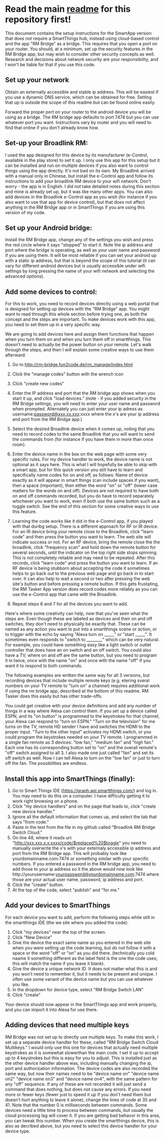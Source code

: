 # Read the main [readme](https://github.com/beckyricha/Broadlink-RM-SmartThings-Alexa/blob/master/README.md) for this repository first!
This document contains the setup instructions for the SmartApp version that does not require a SmartThings hub, instead using cloud-based control and the app "RM Bridge" as a bridge.  This requires that you open a port on your router.  You should, at a minimum, set up the security features in the RM Bridge app, but may wish to consider other security concepts as well.  Research and decisions about network security are your responsibility, and I won't be liable for that if you use this code.

## Set up your network
Obtain an externally accessible and stable ip address.  This will be easiest if you use a dynamic DNS service, which can be obtained for free.  Setting that up is outside the scope of this readme but can be found online easily.

Forward the proper port on your router to the android device you will be using as a bridge.  The RM bridge app defaults to port 7474 but you can use whatever port you want.  Instructions vary by router and you will need to find that online if you don't already know how.

## Set-up your Broadlink RM:
I used the app designed for this device by its manufacturer (e-Control, available in the play store) to set it up.  I only use this app for this setup but it can be installed and run on multiple devices if you also want to control things using the app directly.  It's not bad on its own.  My Broadlink arrived with a manual only in Chinese, but install the e-Control app and follow its instructions to add your broadlink RM device to your wifi network. Don’t worry - the app is in English.  I did not take detailed notes during this section and mine is already set up, but it was like many other apps.  You can also add devices in the Broadlink e-Control app as you wish (for instance if you also want to use that app for device control), but that does not affect anything in the RM Bridge app or in SmartThings if you are using this version of my code.  

## Set up your Android bridge:
Install the RM Bridge app, change any of the settings you wish and press the red circle where it says "stopped" to start it. Note the ip address and port where the bridge is operating, as well as your user name and password if you are using them.  It will be most reliable if you can set your android up with a static ip address, but that is beyond the scope of this tutorial (it can vary for different android devices but is usually accessible under wifi settings by long pressing the name of your wifi network and selecting the advanced options).  

## Add some devices to control:
For this to work, you need to record devices directly using a web portal that is designed for setting up devices with the "RM Bridge" app.  You might want to read through this whole section before trying one, as both the concept and the steps are important.  To make devices work with this app, you need to set them up in a very specific way.  

We are going to add devices here and assign them functions that happen when you turn them on and when you turn them off in smartthings. This doesn't need to actually be the power button on your remote.  Let's walk through the steps, and then I will explain some creative ways to use them afterward.  

1. Go to http://rm-bridge.fun2code.de/rm_manage/index.html
2. Click the "manage codes" button with the wrench icon
3. Click "create new codes"
4. Enter the IP address and port that the RM bridge app shows when you start it up, and click "load devices." (note - if you added security in the RM Bridge settings, you will need to enter your user name and password when prompted.  Alternately you can just enter your ip adress as username:password@xxx.xx.xxx:xxxx where the x's are your ip address and port from the RM Bridge app.)
5. Select the desired Broadlink device when it comes up, noting that you need to record codes to the same Broadlink that you will want to send the commands from (for instance if you have them in more than once room).  
6. Enter the device name in the box on the web page with some very specific rules.  For my device handler to work, the device name is not optional as it says here.  This is what I will hopefully be able to skip with a smart app, but for this quick version you still have to learn and specifically name codes for on and off, as follows: Name of device exactly as it will appear in smart things (can include spaces if you want), then a space (important), then either the word "on" or "off" (lower case matters for the words on and off).  Devices are not required to have both on and off commands recorded, but you do have to record separately whichever you want to work, even if both use the same button such as a toggle switch.  See the end of this section for some creative ways to use this feature.
7. Learning the code works like it did in the e-Control app, if you played with that duribg setup.  There is a different approach for RF or IR device.  For an IR device bring your remote close to the Broadlink, click "learn code" and then press the button you want to learn.  The web site will indicate success or not.  For an RF device, bring the remote close the the broadlink, click "frequency scan" and hold down the remote button for several seconds, until the indicator on the top right side stops spinning.  This is not completely reliable and may need to be repeated.   After this records, click "learn code" and press the button you want to learn.  If an RF device is being stubborn about accepting the code it sometimes helps to go back out to the previous web page and go back in to start over.  It can also help to wait a second or two after pressing the web site's button and before pressing a remote button.  If this gets frustating, the RM Tasker App version does record codes more reliably as you can use the e-Control app that came with the Broadlink.

8. Repeat steps 6 and 7 for all the devices you want to add.

Here's where some creativity can help, now that you've seen what the steps are.  Even though these are labeled as devices and their on and off switches, they don't need to physically be exactly that.  These can be named as any action you want to put into a smartthings scene or action, or to trigger with the echo by saying "Alexa turn on _____" or "start _____".  It sometimes even responds to "switch to ________" which can be very natural.  For example, you could have something easy like a light switch or outlet controller that does have an on switch and an off switch.  You could also have a TV, where on and off are the same button, but you need to program it in twice, once with the name "on" and once with the name "off" if you want it to respond to both commands.  

The following examples are written the same way for all 3 versions, but recording devices that include multiple remote keys (e.g. etering sveral numbers on your TV remote to "turn on" a channel) requires additional work if using the rm bridge app, described at the bottom of this readme. RM Tasker does this easily but has other trade-offs. 

You could get creative with your device definitions and add any number of things in a way where Alexa can control them.  If you set up a device called ESPN, and its "on button" is programmed to the keystrokes for that channel, your Alexa can respond to "turn on ESPN."  "Turn on the television" for me turns on the TV,  remote HD sender I have and switches the HDMI to the proper input. "Turn to the other input" activates my HDMI switch, or you could program the keystrokes needed on your TV remote.  I programmed in a single fan remote as 3 devices: "low fan," "medium fan" and "high fan."  Each one has its corresponding button set to "on" and the overall remote's "off" switch assigned to all 3.  I also made one just called "fan" and set its off switch as well.  Now I can tell Alexa to turn on the "low fan" or just to turn off the fan.  The possibilities are endless.

## Install this app into SmartThings (finally):
1. Go to Smart Things IDE (https://graph.api.smartthings.com/) and log in. You may need to do this on a computer.  I have difficulty getting it to work right browsing on a phone.
2. Click "my device handlers" and on the page that leads to,  click "create new device handler."
3. Ignore all the default information that comes up, and select the tab that says "from code."
4. Paste in the text from the file in my github called "Broadlink RM Bridge Switch Cloud."
5. On line 48, where it reads uri: "http://xxx.xxx.x.x:xxxx/code/$replaced%20$toggle" you need to manually overwrite the x's with your externaly accessible ip address and port from the RM Bridge app.  This will probably look like yourdomainname.com:7474 or something similar with your specific numbers.  If you entered a password in the RM bridge app, you need to add those to your ip address so it the above would now look like http://yourusername:yourpassword@yourdomainname.com:7474  where those are your actual user name, password, ip address and port.  
5. Click the "create" button. 
6. At the top of the code, select "publish" and "for me."

## Add your devices to SmartThings
For each device you want to add, perform the following steps while still in the smartthings IDE (the we site where you added the code):
1. Click "my devices" near the top of the screen.
2. Click "New Device"
3. Give the device the exact same name as you entered in the web site when you were setting up the code learning, but do not follow it with a space or the word "off" or "on" as you did there. (technically you cold naame it something different as the label field is the one the code uses; this will match the name if you leave it blank).
4. Give the device a unique network ID.  It does not matter what this is and you won't need to remember it, but it needs to be present and unique.  I often use some variant of the device name but you can use whatever you like.
5. In the dropdown for device type, select "RM Bridge Switch LAN"
6. Click "create"

Your device should now appear in the SmartThings app and work properly, and you can import it into Alexa for use there.

## Adding devices that need multiple keys
RM Bridge was not set up to directly use multiple keys.  To make this work, I set up a separate device handler for these, called "RM Bridge Switch Cloud Multikeys."  I would only use this one for devices that actually need multiple keystrokes as it is somewhat slowerthan the main code.  I set it up to accept up to 4 keystrokes but this is easy for you to adjust.  This is installed just as the other device handler above was, including manually changing the ip, port and authorization information.  The device codes are also recorded the same way, but now their names need to be "device name on" "device name on2" "device name on3" and "device name on4", with the same pattern for any "off" sequence.  If any of these are not recorded it will just send a command that does nothing, but does not cause any errors.  If you need more or fewer keys (fewer just to speed it up if you don't need them but doesn't hurt anything to leave it alone), change the lines of code at 35 and 41.  Note that the number 0 is milliseconds between commands.  Some devices need a little time to process between commands, but usually the cloud processing lag will cover it.  If you are getting bad behavor in this area, you can tweak this number.  When you create the smartthings device, this is also as decribed above, but you need to select this device handler for your device type.  
